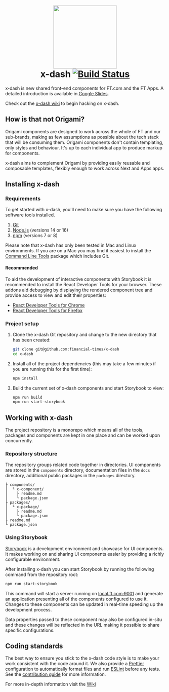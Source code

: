 <h1 align="center">
	<img src="https://user-images.githubusercontent.com/271645/38416861-1e6c6202-398e-11e8-907c-8c199a03988a.png" width="200" alt=""><br>
	x-dash
	<a href="https://circleci.com/gh/Financial-Times/x-dash/tree/main">
		<img alt="Build Status" src="https://circleci.com/gh/Financial-Times/x-dash/tree/main.svg?style=svg">
	</a>
</h1>

x-dash is new shared front-end components for FT.com and the FT Apps. A detailed introduction is available in [Google Slides].

Check out the [x-dash wiki] to begin hacking on x-dash.

[Google Slides]: https://docs.google.com/presentation/d/1Z8mGsv4JU2TafNPIHw2RcejoNp7AN_v4LfCCGC7qrgw/edit?usp=sharing
[x-dash wiki]: https://github.com/Financial-Times/x-dash/wiki/What-is-x-dash

## How is that not Origami?

Origami components are designed to work across the whole of FT and our sub-brands, making as few assumptions as possible about the tech stack that will be consuming them. Origami components don't contain templating, only styles and behaviour. It's up to each individual app to produce markup for components.

x-dash aims to complement Origami by providing easily reusable and composable templates, flexibly enough to work across Next and Apps apps.

## Installing x-dash

### Requirements

To get started with x-dash, you'll need to make sure you have the following software tools installed.

1. [Git](https://git-scm.com/)
2. [Node.js](https://nodejs.org/en/) (versions 14 or 16)
3. [npm](http://npmjs.com/) (versions 7 or 8)

Please note that x-dash has only been tested in Mac and Linux environments. If you are on a Mac you may find it easiest to install the [Command Line Tools](https://developer.apple.com/download/more/) package which includes Git.

#### Recommended

To aid the development of interactive components with Storybook it is recommended to install the React Developer Tools for your browser. These addons aid debugging by displaying the rendered component tree and provide access to view and edit their properties:

- [React Developer Tools for Chrome](https://chrome.google.com/webstore/detail/react-developer-tools/fmkadmapgofadopljbjfkapdkoienihi)
- [React Developer Tools for Firefox](https://addons.mozilla.org/en-GB/firefox/addon/react-devtools/)


### Project setup

1. Clone the x-dash Git repository and change to the new directory that has been created:

    ```bash
    git clone git@github.com:financial-times/x-dash
    cd x-dash
    ```

2. Install all of the project dependencies (this may take a few minutes if you are running this for the first time):

    ```bash
    npm install
    ```

3. Build the current set of x-dash components and start Storybook to view:

    ```bash
    npm run build
    npm run start-storybook
    ```

## Working with x-dash

The project repository is a monorepo which means all of the tools, packages and components are kept in one place and can be worked upon concurrently.


### Repository structure

The repository groups related code together in directories. UI components are stored in the `components` directory, documentation files in the `docs` directory, additional public packages in the `packages` directory.

```
├ components/
│  └ x-component/
│    ├ readme.md
│    └ package.json
├ packages/
│  └ x-package/
│    ├ readme.md
│    └ package.json
├ readme.md
└ package.json
```

### Using Storybook

[Storybook] is a development environment and showcase for UI components. It makes working on and sharing UI components easier by providing a richly configurable environment.

After installing x-dash you can start Storybook by running the following command from the repository root:

```sh
npm run start-storybook
```

This command will start a server running on [local.ft.com:9001] and generate an application presenting all of the components configured to use it. Changes to these components can be updated in real-time speeding up the development process.

Data properties passed to these component may also be configured in-situ and these changes will be reflected in the URL making it possible to share specific configurations.

[Storybook]: https://storybook.js.org/
[local.ft.com:9001]: http://local.ft.com:9001/


## Coding standards

The best way to ensure you stick to the x-dash code style is to make your work consistent with the code around it. We also provide a [Prettier] configuration to automatically format files and run [ESLint] before any tests. See the [contribution guide] for more information.

[Prettier]: https://prettier.io/
[ESLint]: https://eslint.org/
[contribution guide]: https://github.com/Financial-Times/x-dash/blob/HEAD/contribution.md

For more in-depth information visit the [Wiki](https://github.com/Financial-Times/x-dash/wiki)
